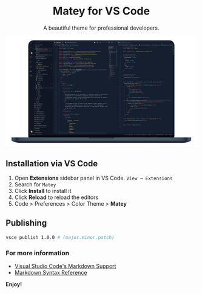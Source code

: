 <h1 align="center">
    Matey for VS Code
</h1>
<p align="center">
  A beautiful theme for professional developers.
</p>

![demo](https://raw.githubusercontent.com/arickho/matey-vscode/master/demo/Matey%20Theme.png)

## Installation via VS Code

1. Open **Extensions** sidebar panel in VS Code. `View → Extensions`
2. Search for `Matey`
3. Click **Install** to install it
4. Click **Reload** to reload the editors
5. Code > Preferences > Color Theme > **Matey**

## Publishing

```bash
vsce publish 1.0.0 # (major.minor.patch)
```

### For more information

- [Visual Studio Code's Markdown Support](https://code.visualstudio.com/docs/languages/markdown)
- [Markdown Syntax Reference](https://help.github.com/articles/markdown-basics/)

**Enjoy!**
